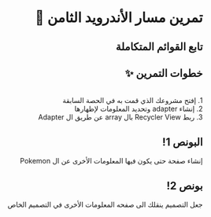 <div dir = "rtl">

#   تمرين مسار الأندرويد الثامن 💚
## تابع القوائم المتكاملة

## خطوات التمرين ✨
<br>
1. إفتح مشروعك الذي قمت به في الحصة السابقة 
<br>
2. إنشاء adapter وتحديد المعلومات لإظهارها
<br>
3. ربط Recycler View بال array عن طريق ال Adapter
<br>

## البونص 1!
إنشاء صفحة حتى يكون فيها المعلومات الأخرى عن ال Pokemon 

## بونص 2!
جعل التصميم ينقلك الى صفحه المعلومات الأخرى في التصميم الخاص
<br>


</div>
